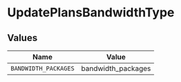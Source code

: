# UpdatePlansBandwidthType


## Values

| Name                 | Value                |
| -------------------- | -------------------- |
| `BANDWIDTH_PACKAGES` | bandwidth_packages   |